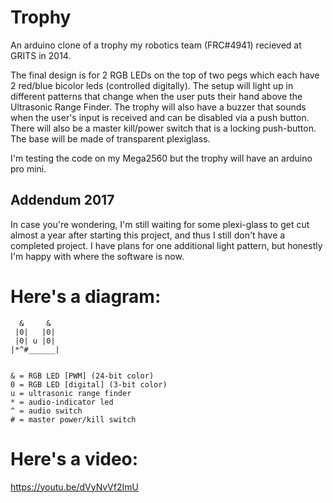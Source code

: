 # Trophy
An arduino clone of a trophy my robotics team (FRC#4941) recieved at GRITS in 2014.

The final design is for 2 RGB LEDs on the top of two pegs which each have 2 red/blue bicolor leds (controlled digitally). The setup will light up in different patterns that change when the user puts their hand above the Ultrasonic Range Finder. The trophy will also have a buzzer that sounds when the user's input is received and can be disabled via a push button. There will also be a master kill/power switch that is a locking push-button. The base will be made of transparent plexiglass.

I'm testing the code on my Mega2560 but the trophy will have an arduino pro mini.

## Addendum 2017
In case you're wondering, I'm still waiting for some plexi-glass to get cut almost a year after starting this project, and thus I still don't have a completed project. I have plans for one additional light pattern, but honestly I'm happy with where the software is now.

# Here's a diagram:
```
  &     &
 |0|   |0|
 |0| u |0|
|*^#______|


& = RGB LED [PWM] (24-bit color)
0 = RGB LED [digital] (3-bit color)
u = ultrasonic range finder
* = audio-indicator led
^ = audio switch
# = master power/kill switch
```
# Here's a video:
https://youtu.be/dVyNvVf2ImU
